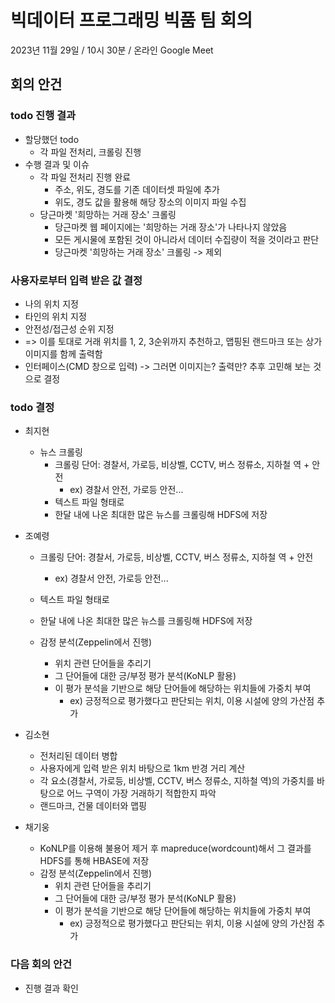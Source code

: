 # 빅데이터 프로그래밍 빅품 팀 회의

2023년 11월 29일 / 10시 30분 / 온라인 Google Meet

## 회의 안건

### todo 진행 결과

- 할당했던 todo
  - 각 파일 전처리, 크롤링 진행
- 수행 결과 및 이슈
  - 각 파일 전처리 진행 완료
    - 주소, 위도, 경도를 기존 데이터셋 파일에 추가
    - 위도, 경도 값을 활용해 해당 장소의 이미지 파일 수집
  - 당근마켓 '희망하는 거래 장소' 크롤링
    - 당근마켓 웹 페이지에는 '희망하는 거래 장소'가 나타나지 않았음
    - 모든 게시물에 포함된 것이 아니라서 데이터 수집량이 적을 것이라고 판단
    - 당근마켓 '희망하는 거래 장소' 크롤링 -> 제외

### 사용자로부터 입력 받은 값 결정

- 나의 위치 지정
- 타인의 위치 지정
- 안전성/접근성 순위 지정
- => 이를 토대로 거래 위치를 1, 2, 3순위까지 추천하고, 맵핑된 랜드마크 또는 상가 이미지를 함께 출력함
- 인터페이스(CMD 창으로 입력) -> 그러면 이미지는? 출력만? 추후 고민해 보는 것으로 결정

### todo 결정

- 최지현

  - 뉴스 크롤링
    - 크롤링 단어: 경찰서, 가로등, 비상벨, CCTV, 버스 정류소, 지하철 역 + 안전
      - ex) 경찰서 안전, 가로등 안전...
    - 텍스트 파일 형태로
    - 한달 내에 나온 최대한 많은 뉴스를 크롤링해 HDFS에 저장

- 조예령

  - 크롤링 단어: 경찰서, 가로등, 비상벨, CCTV, 버스 정류소, 지하철 역 + 안전
    - ex) 경찰서 안전, 가로등 안전...
  - 텍스트 파일 형태로
  - 한달 내에 나온 최대한 많은 뉴스를 크롤링해 HDFS에 저장

  - 감정 분석(Zeppelin에서 진행)
    - 위치 관련 단어들을 추리기
    - 그 단어들에 대한 긍/부정 평가 분석(KoNLP 활용)
    - 이 평가 분석을 기반으로 해당 단어들에 해당하는 위치들에 가중치 부여
      - ex) 긍정적으로 평가했다고 판단되는 위치, 이용 시설에 양의 가산점 추가

- 김소현

  - 전처리된 데이터 병합
  - 사용자에게 입력 받은 위치 바탕으로 1km 반경 거리 계산
  - 각 요소(경찰서, 가로등, 비상벨, CCTV, 버스 정류소, 지하철 역)의 가중치를 바탕으로 어느 구역이 가장 거래하기 적합한지 파악
  - 랜드마크, 건물 데이터와 맵핑

- 채기웅

  - KoNLP를 이용해 불용어 제거 후 mapreduce(wordcount)해서 그 결과를 HDFS를 통해 HBASE에 저장
  - 감정 분석(Zeppelin에서 진행)
    - 위치 관련 단어들을 추리기
    - 그 단어들에 대한 긍/부정 평가 분석(KoNLP 활용)
    - 이 평가 분석을 기반으로 해당 단어들에 해당하는 위치들에 가중치 부여
      - ex) 긍정적으로 평가했다고 판단되는 위치, 이용 시설에 양의 가산점 추가

### 다음 회의 안건

- 진행 결과 확인
